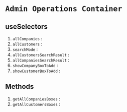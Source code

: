 # `Admin Operations Container`

## useSelectors

1. `allCompanies` :
2. `allCustomers` :
3. `searchMode` :
4. `allCustomersSearchResult` :
5. `allCompaniesSearchResult` :
6. `showCompanyBoxToAdd` :
7. `showCustomerBoxToAdd` :

## Methods

1. `getAllCompaniesBoxes` :
2. `getAllCustomersBoxes` :
